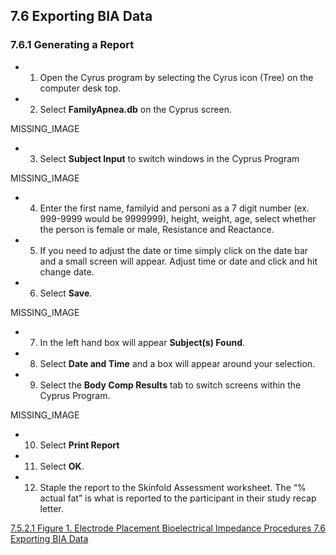 ## 7.6 Exporting BIA Data

### 7.6.1 Generating a Report

* 1. Open the Cyrus program by selecting the Cyrus icon (Tree) on the computer desk top.
* 2. Select **FamilyApnea.db** on the Cyprus screen.

MISSING_IMAGE

* 3. Select **Subject Input** to switch windows in the Cyprus Program

MISSING_IMAGE

* 4. Enter the first name, familyid and personi as a 7 digit number (ex. 999-9999 would be 9999999), height, weight, age, select whether the person is female or male, Resistance and Reactance.
* 5. If you need to adjust the date or time simply click on the date bar and a small screen will appear. Adjust time or date and click and hit change date.
* 6. Select **Save**.

MISSING_IMAGE

* 7. In the left hand box will appear **Subject(s) Found**.
* 8. Select **Date and Time** and a box will appear around your selection.
* 9. Select the **Body Comp Results** tab to switch screens within the Cyprus Program.

MISSING_IMAGE

* 10. Select **Print Report**
* 11. Select **OK**.
* 12. Staple the report to the Skinfold Assessment worksheet. The “% actual fat” is what is reported to the participant in their study recap letter.


<div class="center">
<div class="btn-group">
  <a href=":pages_path:/manuals/bioelectrical-impedance/7-05-02-electrode-placement.md" class="btn btn-default">
    <span class="glyphicon glyphicon-chevron-left"></span>
    7.5.2.1 Figure 1. Electrode Placement
  </a>

  <a href=":pages_path:/manuals/bioelectrical-impedance" class="btn btn-default">
    <span class="glyphicon glyphicon-chevron-up"></span>
    Bioelectrical Impedance Procedures
  </a>

  <a href=":pages_path:/manuals/bioelectrical-impedance/7-06-01-generating-report.md" class="btn btn-success">
    7.6 Exporting BIA Data
    <span class="glyphicon glyphicon-chevron-right"></span>
  </a>
</div>
</div>
